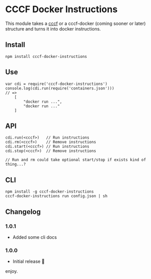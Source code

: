 # CCCF Docker Instructions

This module takes a [cccf](https://github.com/asbjornenge/common-container-configuration-format) or a cccf-docker (coming sooner or later) structure and turns it into docker instructions.

## Install

	npm install cccf-docker-instructions

## Use

	var cdi = require('cccf-docker-instructions')
	console.log(cdi.run(require('containers.json')))
	// =>
		[
			"docker run ...",
		 	"docker run ..."
		]

## API

	cdi.run(<cccf>)   // Run instructions
	cdi.rm(<cccf>)    // Remove instructions
	cdi.start(<cccf>) // Run instructions
	cdi.stop(<cccf>)  // Remove instructions

	// Run and rm could take optional start/stop if exists kind of thing...?

## CLI

	npm install -g cccf-docker-instructions
	cccf-docker-instructions run config.json | sh

## Changelog

### 1.0.1

* Added some cli docs

### 1.0.0

* Initial release :tada:

enjoy.